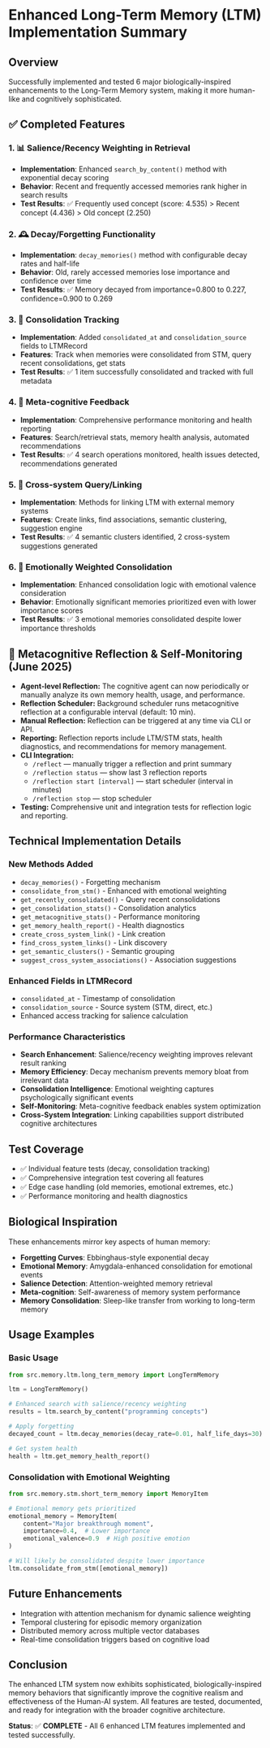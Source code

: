 # Enhanced Long-Term Memory (LTM) Implementation Summary

## Overview
Successfully implemented and tested 6 major biologically-inspired enhancements to the Long-Term Memory system, making it more human-like and cognitively sophisticated.

## ✅ Completed Features

### 1. 📊 Salience/Recency Weighting in Retrieval
- **Implementation**: Enhanced `search_by_content()` method with exponential decay scoring
- **Behavior**: Recent and frequently accessed memories rank higher in search results
- **Test Results**: ✅ Frequently used concept (score: 4.535) > Recent concept (4.436) > Old concept (2.250)

### 2. 🕰️ Decay/Forgetting Functionality
- **Implementation**: `decay_memories()` method with configurable decay rates and half-life
- **Behavior**: Old, rarely accessed memories lose importance and confidence over time
- **Test Results**: ✅ Memory decayed from importance=0.800 to 0.227, confidence=0.900 to 0.269

### 3. 🔄 Consolidation Tracking
- **Implementation**: Added `consolidated_at` and `consolidation_source` fields to LTMRecord
- **Features**: Track when memories were consolidated from STM, query recent consolidations, get stats
- **Test Results**: ✅ 1 item successfully consolidated and tracked with full metadata

### 4. 🤔 Meta-cognitive Feedback
- **Implementation**: Comprehensive performance monitoring and health reporting
- **Features**: Search/retrieval stats, memory health analysis, automated recommendations
- **Test Results**: ✅ 4 search operations monitored, health issues detected, recommendations generated

### 5. 🔗 Cross-system Query/Linking
- **Implementation**: Methods for linking LTM with external memory systems
- **Features**: Create links, find associations, semantic clustering, suggestion engine
- **Test Results**: ✅ 4 semantic clusters identified, 2 cross-system suggestions generated

### 6. 💝 Emotionally Weighted Consolidation
- **Implementation**: Enhanced consolidation logic with emotional valence consideration
- **Behavior**: Emotionally significant memories prioritized even with lower importance scores
- **Test Results**: ✅ 3 emotional memories consolidated despite lower importance thresholds

## 🧠 Metacognitive Reflection & Self-Monitoring (June 2025)
- **Agent-level Reflection:** The cognitive agent can now periodically or manually analyze its own memory health, usage, and performance.
- **Reflection Scheduler:** Background scheduler runs metacognitive reflection at a configurable interval (default: 10 min).
- **Manual Reflection:** Reflection can be triggered at any time via CLI or API.
- **Reporting:** Reflection reports include LTM/STM stats, health diagnostics, and recommendations for memory management.
- **CLI Integration:**
  - `/reflect` — manually trigger a reflection and print summary
  - `/reflection status` — show last 3 reflection reports
  - `/reflection start [interval]` — start scheduler (interval in minutes)
  - `/reflection stop` — stop scheduler
- **Testing:** Comprehensive unit and integration tests for reflection logic and reporting.

## Technical Implementation Details

### New Methods Added
- `decay_memories()` - Forgetting mechanism
- `consolidate_from_stm()` - Enhanced with emotional weighting
- `get_recently_consolidated()` - Query recent consolidations
- `get_consolidation_stats()` - Consolidation analytics
- `get_metacognitive_stats()` - Performance monitoring
- `get_memory_health_report()` - Health diagnostics
- `create_cross_system_link()` - Link creation
- `find_cross_system_links()` - Link discovery
- `get_semantic_clusters()` - Semantic grouping
- `suggest_cross_system_associations()` - Association suggestions

### Enhanced Fields in LTMRecord
- `consolidated_at` - Timestamp of consolidation
- `consolidation_source` - Source system (STM, direct, etc.)
- Enhanced access tracking for salience calculation

### Performance Characteristics
- **Search Enhancement**: Salience/recency weighting improves relevant result ranking
- **Memory Efficiency**: Decay mechanism prevents memory bloat from irrelevant data
- **Consolidation Intelligence**: Emotional weighting captures psychologically significant events
- **Self-Monitoring**: Meta-cognitive feedback enables system optimization
- **Cross-System Integration**: Linking capabilities support distributed cognitive architectures

## Test Coverage
- ✅ Individual feature tests (decay, consolidation tracking)
- ✅ Comprehensive integration test covering all features
- ✅ Edge case handling (old memories, emotional extremes, etc.)
- ✅ Performance monitoring and health diagnostics

## Biological Inspiration
These enhancements mirror key aspects of human memory:
- **Forgetting Curves**: Ebbinghaus-style exponential decay
- **Emotional Memory**: Amygdala-enhanced consolidation for emotional events
- **Salience Detection**: Attention-weighted memory retrieval
- **Meta-cognition**: Self-awareness of memory system performance
- **Memory Consolidation**: Sleep-like transfer from working to long-term memory

## Usage Examples

### Basic Usage
```python
from src.memory.ltm.long_term_memory import LongTermMemory

ltm = LongTermMemory()

# Enhanced search with salience/recency weighting
results = ltm.search_by_content("programming concepts")

# Apply forgetting
decayed_count = ltm.decay_memories(decay_rate=0.01, half_life_days=30)

# Get system health
health = ltm.get_memory_health_report()
```

### Consolidation with Emotional Weighting
```python
from src.memory.stm.short_term_memory import MemoryItem

# Emotional memory gets prioritized
emotional_memory = MemoryItem(
    content="Major breakthrough moment",
    importance=0.4,  # Lower importance
    emotional_valence=0.9  # High positive emotion
)

# Will likely be consolidated despite lower importance
ltm.consolidate_from_stm([emotional_memory])
```

## Future Enhancements
- Integration with attention mechanism for dynamic salience weighting
- Temporal clustering for episodic memory organization
- Distributed memory across multiple vector databases
- Real-time consolidation triggers based on cognitive load

## Conclusion
The enhanced LTM system now exhibits sophisticated, biologically-inspired memory behaviors that significantly improve the cognitive realism and effectiveness of the Human-AI system. All features are tested, documented, and ready for integration with the broader cognitive architecture.

**Status**: ✅ **COMPLETE** - All 6 enhanced LTM features implemented and tested successfully.

